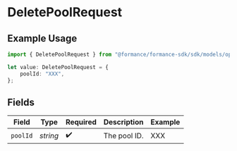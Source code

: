 # DeletePoolRequest

## Example Usage

```typescript
import { DeletePoolRequest } from "@formance/formance-sdk/sdk/models/operations";

let value: DeletePoolRequest = {
    poolId: "XXX",
};
```

## Fields

| Field              | Type               | Required           | Description        | Example            |
| ------------------ | ------------------ | ------------------ | ------------------ | ------------------ |
| `poolId`           | *string*           | :heavy_check_mark: | The pool ID.       | XXX                |